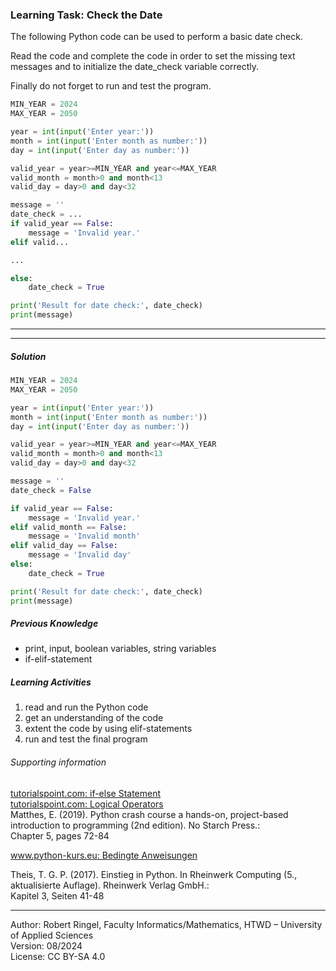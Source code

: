 ### Learning Task: Check the Date

The following Python code can be used to perform a basic date check.  

Read the code and complete the code in order to set the missing text messages and to initialize the date_check variable correctly.

Finally do not forget to run and test the program.

``` python
MIN_YEAR = 2024
MAX_YEAR = 2050

year = int(input('Enter year:'))
month = int(input('Enter month as number:'))
day = int(input('Enter day as number:'))

valid_year = year>=MIN_YEAR and year<=MAX_YEAR
valid_month = month>0 and month<13
valid_day = day>0 and day<32

message = ''
date_check = ...
if valid_year == False:
	message = 'Invalid year.'
elif valid...

...

else:
	date_check = True

print('Result for date check:', date_check)
print(message)
```

---------------------------------------
---------------------------------------

##### Solution

``` python
MIN_YEAR = 2024
MAX_YEAR = 2050

year = int(input('Enter year:'))
month = int(input('Enter month as number:'))
day = int(input('Enter day as number:'))

valid_year = year>=MIN_YEAR and year<=MAX_YEAR
valid_month = month>0 and month<13
valid_day = day>0 and day<32

message = ''
date_check = False

if valid_year == False:
	message = 'Invalid year.'
elif valid_month == False:
	message = 'Invalid month'
elif valid_day == False:
	message = 'Invalid day'
else:
	date_check = True

print('Result for date check:', date_check)
print(message)
```

##### Previous Knowledge

- print, input, boolean variables, string variables
- if-elif-statement
  
##### Learning Activities

1) read and run the Python code
2) get an understanding of the code
3) extent the code by using elif-statements
4) run and test the final program


###### Supporting information

[tutorialspoint.com: if-else Statement](https://www.tutorialspoint.com/python/python_if_else.htm)  
[tutorialspoint.com: Logical Operators](https://www.tutorialspoint.com/python/python_logical_operators.htm)  
Matthes, E. (2019). Python crash course a hands-on, project-based introduction to programming (2nd edition). No Starch Press.:  
Chapter 5, pages 72-84  

[www.python-kurs.eu: Bedingte Anweisungen](https://python-kurs.eu/python3_bedingte_anweisungen.php)

Theis, T. G. P. (2017). Einstieg in Python. In Rheinwerk Computing (5., aktualisierte Auflage). Rheinwerk Verlag GmbH.:   
Kapitel 3, Seiten 41-48

----
[//]: # "Learning objective: Test and branch using if-elif"
[//]: # "Topic: Controlling program execution"
[//]: # "Complexity: 2 - normal"
[//]: # "Task type: completion task"

Author: Robert Ringel, Faculty Informatics/Mathematics, HTWD – University of Applied Sciences  
Version: 08/2024            
License: CC BY-SA 4.0
